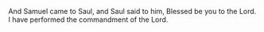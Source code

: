 And Samuel came to Saul, and Saul said to him, Blessed be you to the Lord. I have performed the commandment of the Lord.

